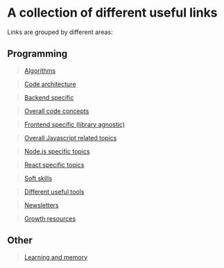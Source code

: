 # A collection of different useful links 

Links are grouped by different areas:

## Programming
> [Algorithms](programming/algorithms/README.md)

> [Code architecture](programming/architecture/README.md)

> [Backend specific](programming/backend/README.md)

> [Overall code concepts](programming/code-concepts/README.md)

> [Frontend specific (library agnostic)](programming/frontend/README.md)

> [Overall Javascript related topics](programming/javascript/README.md)

> [Node.js specific topics](programming/node/README.md)

> [React specific topics](programming/react/README.md)

> [Soft skills](programming/soft-skills/README.md)

> [Different useful tools](programming/tools/README.md)

> [Newsletters](programming/newsletters/README.md)

> [Growth resources](programming/growth/README.md)

## Other

> [Learning and memory](./other/memory-and-learning/Readme.md)
